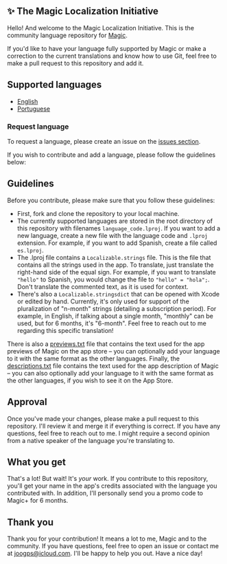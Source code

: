 ## ✨ The Magic Localization Initiative
Hello! And welcome to the Magic Localization Initiative. This is the community language repository for [Magic](https://magic.joogps.com).

If you'd like to have your language fully supported by Magic or make a correction to the current translations and know how to use Git, feel free to make a pull request to this repository and add it.

## Supported languages
- [English](/en.lproj/)
- [Portuguese](/pt-BR.lproj/)

### Request language
To request a language, please create an issue on the [issues section](https://github.com/joao-works/Magic-Localization/issues).

If you wish to contribute and add a language, please follow the guidelines below:

## Guidelines

Before you contribute, please make sure that you follow these guidelines:

- First, fork and clone the repository to your local machine.
- The currently supported languages are stored in the root directory of this repository with filenames `language_code.lproj`. If you want to add a new language, create a new file with the language code and `.lproj` extension. For example, if you want to add Spanish, create a file called `es.lproj`.
- The .lproj file contains a `Localizable.strings` file. This is the file that contains all the strings used in the app. To translate, just translate the right-hand side of the equal sign. For example, if you want to translate `"hello"` to Spanish, you would change the file to `"hello" = "hola";`. Don't translate the commented text, as it is used for context.
- There's also a `Localizable.stringsdict` that can be opened with Xcode or edited by hand. Currently, it's only used for support of the pluralization of "n-month" strings (detailing a subscription period). For example, in English, if talking about a single month, "monthly" can be used, but for 6 months, it's "6-month". Feel free to reach out to me regarding this specific translation!

There is also a [previews.txt](previews.txt) file that contains the text used for the app previews of Magic on the app store – you can optionally add your language to it with the same format as the other languages. Finally, the [descriptions.txt](descriptions.txt) file contains the text used for the app description of Magic – you can also optionally add your language to it with the same format as the other languages, if you wish to see it on the App Store.

## Approval

Once you've made your changes, please make a pull request to this repository. I'll review it and merge it if everything is correct. If you have any questions, feel free to reach out to me. I might require a second opinion from a native speaker of the language you're translating to.

## What you get

That's a lot! But wait! It's _your_ work. If you contribute to this repository, you'll get your name in the app's credits associated with the language you contributed with. In addition, I'll personally send you a promo code to Magic+ for 6 months.

## Thank you

Thank you for your contribution! It means a lot to me, Magic and to the community. If you have questions, feel free to open an issue or contact me at [joogps@icloud.com](emailto:joogps@icloud.com). I'll be happy to help you out. Have a nice day!